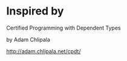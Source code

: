 # Inspired by

Certified Programming with Dependent Types

by Adam Chlipala

<http://adam.chlipala.net/cpdt/>
